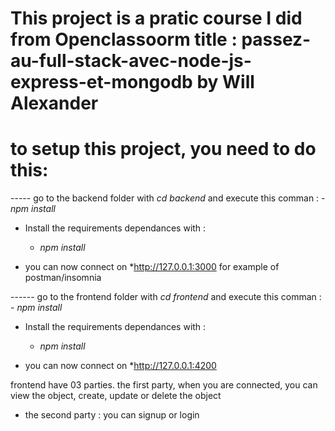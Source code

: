 # This project is a pratic course I did from Openclassoorm title : passez-au-full-stack-avec-node-js-express-et-mongodb by Will Alexander

# to setup this project, you need to do this:

----- go to the backend folder with *cd backend*  and execute this comman :
    - *npm install*

- Install the requirements dependances with :
    - *npm install*

- you can now connect on *http://127.0.0.1:3000 for example of postman/insomnia




------ go to the frontend folder with *cd frontend*  and execute this comman :
    - *npm install*

- Install the requirements dependances with :
    - *npm install*

- you can now connect on *http://127.0.0.1:4200


frontend have 03 parties.
the first party, when you are connected, you can view the object, create, update or delete the object

- the second party : you can signup or login
